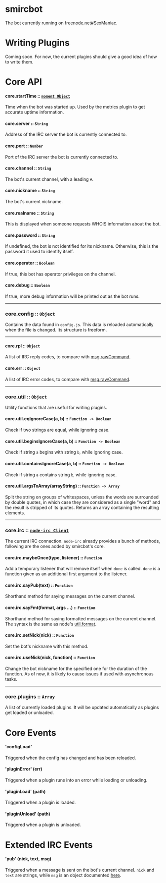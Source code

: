 # smircbot

The bot currently running on freenode.net#SexManiac.

# Writing Plugins
Coming soon. For now, the current plugins should give a good idea of how to write them.

# Core API

#### core.startTime :: [`moment Object`](http://momentjs.com/)
Time when the bot was started up. Used by the metrics plugin to get accurate uptime information.
#### core.server :: `String`
Address of the IRC server the bot is currently connected to.
#### core.port :: `Number`
Port of the IRC server the bot is currently connected to.
#### core.channel :: `String`
The bot's current channel, with a leading `#`.
#### core.nickname :: `String`
The bot's current nickname.
#### core.realname :: `String`
This is displayed when someone requests WHOIS information about the bot.
#### core.password :: `String`
If undefined, the bot is not identified for its nickname. Otherwise, this is the password it used to identify itself.
#### core.operator :: `Boolean`
If true, this bot has operator privileges on the channel.
#### core.debug :: `Boolean`
If true, more debug information will be printed out as the bot runs.

---

### core.config :: `Object`
Contains the data found in `config.js`. This data is reloaded automatically when the file is changed.
Its structure is freeform.


---

#### core.rpl :: `Object`
A list of IRC reply codes, to compare with
[msg.rawCommand](https://node-irc.readthedocs.org/en/latest/API.html#%27raw%27).

#### core.err :: `Object`
A list of IRC error codes, to compare with
[msg.rawCommand](https://node-irc.readthedocs.org/en/latest/API.html#%27raw%27).

---

### core.util :: `Object`
Utility functions that are useful for writing plugins.
#### core.util.eqIgnoreCase(a, b) :: `Function -> Boolean`
Check if two strings are equal, while ignoring case.
#### core.util.beginsIgnoreCase(a, b) :: `Function -> Boolean`
Check if string `a` begins with string `b`, while ignoring case.
#### core.util.containsIgnoreCase(a, b) :: `Function -> Boolean`
Check if string `a` contains string `b`, while ignoring case.
#### core.util.argsToArray(arrayString) :: `Function -> Array`
Split the string on groups of whitespaces, unless the words are surrounded by double quotes, in which case they are considered as a single "word" and the result is stripped of its quotes.
Returns an array containing the resulting elements.

---

### core.irc :: [`node-irc Client`](https://node-irc.readthedocs.org/en/latest/API.html#client)
The current IRC connection. `node-irc` already provides a bunch of methods, following are the ones added
by smircbot's core.
#### core.irc.maybeOnce(type, listener) :: `Function`
Add a temporary listener that will remove itself when `done` is called. `done` is a function
given as an additional first argument to the listener.
#### core.irc.sayPub(text) :: `Function`
Shorthand method for saying messages on the current channel.
#### core.irc.sayFmt(format, args ...) :: `Function`
Shorthand method for saying formatted messages on the current channel.
The syntax is the same as node's [util.format](http://nodejs.org/api/util.html#util_util_format_format).
#### core.irc.setNick(nick) :: `Function`
Set the bot's nickname with this method.
#### core.irc.useNick(nick, function) :: `Function`
Change the bot nickname for the specified one for the duration of the function.
As of now, it is likely to cause issues if used with asynchronous tasks.

---

### core.plugins :: `Array`
A list of currently loaded plugins. It will be updated automatically as plugins get loaded
or unloaded.

# Core Events

#### 'configLoad'
Triggered when the config has changed and has been reloaded.

#### 'pluginError' (err)
Triggered when a plugin runs into an error while loading or unloading.

#### 'pluginLoad' (path)
Triggered when a plugin is loaded.

#### 'pluginUnload' (path)
Triggered when a plugin is unloaded.

# Extended IRC Events

#### 'pub' (nick, text, msg)
Triggered when a message is sent on the bot's current channel. `nick` and `text` are strings,
while `msg` is an object documented [here](https://node-irc.readthedocs.org/en/latest/API.html#%27raw%27).
